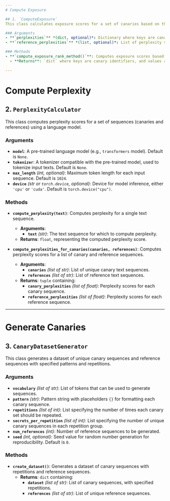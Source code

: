 ```yaml
---
# Compute Exposure

## 1. `ComputeExposure`
This class calculates exposure scores for a set of canaries based on their perplexities relative to reference perplexities.

### Arguments
- **`perplexities`** *(dict, optional)*: Dictionary where keys are canary identifiers and values are their perplexity values. Default is an empty dictionary `{}`.
- **`reference_perplexities`** *(list, optional)*: List of perplexity values for reference sequences. Default is an empty list `[]`.

### Methods
- **`compute_exposure_rank_method()`**: Computes exposure scores based on the perplexity ranks.
  - **Returns**: `dict` where keys are canary identifiers, and values are the exposure scores (as `float`).

---
```


# Compute Perplexity

## 2. `PerplexityCalculator`
This class computes perplexity scores for a set of sequences (canaries and references) using a language model.

### Arguments
- **`model`**: A pre-trained language model (e.g., `transformers` model). Default is `None`.
- **`tokenizer`**: A tokenizer compatible with the pre-trained model, used to tokenize input texts. Default is `None`.
- **`max_length`** *(int, optional)*: Maximum token length for each input sequence. Default is `1024`.
- **`device`** *(str or `torch.device`, optional)*: Device for model inference, either `'cpu'` or `'cuda'`. Default is `torch.device("cpu")`.

### Methods
- **`compute_perplexity(text)`**: Computes perplexity for a single text sequence.
  - **Arguments**:
    - **`text`** *(str)*: The text sequence for which to compute perplexity.
  - **Returns**: `float`, representing the computed perplexity score.

- **`compute_perplexities_for_canaries(canaries, references)`**: Computes perplexity scores for a list of canary and reference sequences.
  - **Arguments**:
    - **`canaries`** *(list of str)*: List of unique canary text sequences.
    - **`references`** *(list of str)*: List of reference text sequences.
  - **Returns**: `tuple` containing:
    - **`canary_perplexities`** *(list of float)*: Perplexity scores for each canary sequence.
    - **`reference_perplexities`** *(list of float)*: Perplexity scores for each reference sequence.

---
# Generate Canaries

## 3. `CanaryDatasetGenerator`
This class generates a dataset of unique canary sequences and reference sequences with specified patterns and repetitions.

### Arguments
- **`vocabulary`** *(list of str)*: List of tokens that can be used to generate sequences.
- **`pattern`** *(str)*: Pattern string with placeholders `{}` for formatting each canary sequence.
- **`repetitions`** *(list of int)*: List specifying the number of times each canary set should be repeated.
- **`secrets_per_repetition`** *(list of int)*: List specifying the number of unique canary sequences in each repetition group.
- **`num_references`** *(int)*: Number of reference sequences to be generated.
- **`seed`** *(int, optional)*: Seed value for random number generation for reproducibility. Default is `0`.

### Methods
- **`create_dataset()`**: Generates a dataset of canary sequences with repetitions and reference sequences.
  - **Returns**: `dict` containing:
    - **`dataset`** *(list of str)*: List of canary sequences, with specified repetitions.
    - **`references`** *(list of str)*: List of unique reference sequences.
